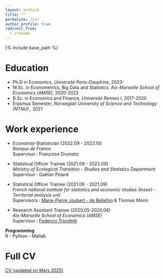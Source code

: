 ```yaml
---
layout: archive
title: ""
permalink: /cv/
author_profile: true
redirect_from:
  - /resume
---
```


{% include base_path %}

Education
======

* Ph.D in Economics, *Université Paris-Dauphine*, 2023- 
* M.Sc. in Econometrics, Big Data and Statistics, *Aix-Marseille School of Economics (AMSE)*, 2020-2022
* B.Sc. in Economics and Finance, *Université Rennes I*, 2017-2020
* Erasmus Semester, *Norwegian University of Science and Technology (NTNU)* , 2021

Work experience
======
   
* Economist-Statistician (2022.09 - 2023.10) \
     *Banque de France* \
     Supervisor : Françoise Drumetz
      
* Statistical Officer Trainee (2021.09 - 2022.09) \
    *Ministry of Ecological Transition - Studies and Statistics Department* \
    Supervisor : Gaëtan Polard

* Statistical Officer Trainee (2021.06 - 2021.09) \
     *French national institute for statistics and economic studies (Insee) - Territorial analysis unit* \
    Supervisors : [Marie-Pierre Joubert - de Bellefon](https://scholar.google.com/citations?user=0iAPM98AAAAJ&hl=fr) & Thomas Morin
 
*  Research Assistant Trainee (2020.05-2020.06) \
    *Aix-Marseille School of Economics (AMSE)* \
    Supervisor : [Federico Trionfetti](https://trionfetti.wordpress.com/)
   
  
  
 **Programming** \
  R - Python - Matlab

Full CV
======
[CV (updated on Mars 2025)](https://mbruguet.github.io/files/CV_BRUGUET.pdf)

  

